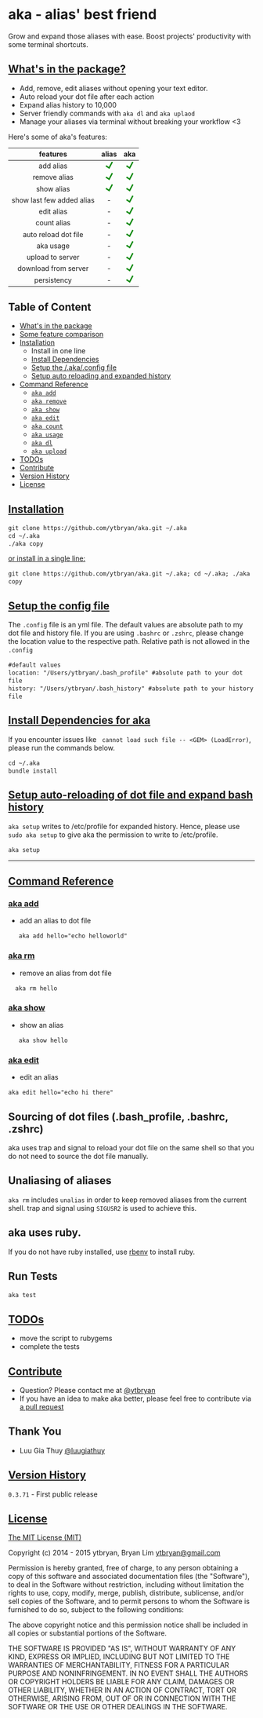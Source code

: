 # aka - alias' best friend
Grow and expand those aliases with ease. Boost projects' productivity with some terminal shortcuts.

## [What's in the package?](#what)
- Add, remove, edit aliases without opening your text editor.
- Auto reload your dot file after each action
- Expand alias history to 10,000
- Server friendly commands with `aka dl` and `aka uplaod`
- Manage your aliases via terminal without breaking your workflow <3

Here's some of aka's features:

| features                  | alias                        | aka |
| :-----------------------: |:----------------------------:| :-----:|
| add alias                 | ![Yes](demo/yes.png)         | ![Yes](demo/yes.png) |
| remove alias              | ![Yes](demo/yes.png)         |   ![Yes](demo/yes.png) |
| show alias                |  ![Yes](demo/yes.png)        |    ![Yes](demo/yes.png) |
| show last few added alias |  -                           |    ![Yes](demo/yes.png) |
| edit alias                |  -                           |    ![Yes](demo/yes.png) |
| count alias               |  -                           |    ![Yes](demo/yes.png)|
| auto reload dot file      |  -                           |    ![Yes](demo/yes.png)|
| aka usage                 |  -                           |    ![Yes](demo/yes.png)|
| upload to server          |  -                           |    ![Yes](demo/yes.png)|
| download from server      |  -                           |    ![Yes](demo/yes.png)|
| persistency               |  -                           |    ![Yes](demo/yes.png)|

## Table of Content
* [What's in the package](#what)
* [Some feature comparison](#overview)
* [Installation](#installation)
  * Install in one line
  * [Install Dependencies](#dependency)
  * [Setup the /.aka/.config file](#config)
  * [Setup auto reloading and expanded history](#setup)
* [Command Reference](#command-reference)
  * [`aka add`](#aka-add)
  * [`aka remove`](#aka-remove)
  * [`aka show`](#aka-show)
  * [`aka edit`](#aka-edit)
  * [`aka count`](#aka-count)
  * [`aka usage`](#aka-usage)
  * [`aka dl`](#aka-download)
  * [`aka upload`](#aka-upload)
* [TODOs](#todos)
* [Contribute](#contribute)
* [Version History](#version-history)
* [License](#license)

## [Installation](#installation)
```
git clone https://github.com/ytbryan/aka.git ~/.aka
cd ~/.aka
./aka copy
```

[or install in a single line:](#single-line)
```
git clone https://github.com/ytbryan/aka.git ~/.aka; cd ~/.aka; ./aka copy
```

## [Setup the config file](#config)

The `.config` file is an yml file. The default values are absolute path to my dot file and history file. If you are using `.bashrc` or `.zshrc`, please change the location value to the respective path. Relative path is not allowed in the `.config`
```
#default values
location: "/Users/ytbryan/.bash_profile" #absolute path to your dot file
history: "/Users/ytbryan/.bash_history" #absolute path to your history file
```

## [Install Dependencies for aka](#dependency)

If you encounter issues like ` cannot load such file -- <GEM> (LoadError)`, please run the commands below.

```
cd ~/.aka
bundle install
```

## [Setup auto-reloading of dot file and expand bash history](#setup)

`aka setup` writes to /etc/profile for expanded history. Hence, please use `sudo aka setup` to give aka the permission to write to /etc/profile.

```
aka setup
```

---

## [Command Reference](#command-reference)

### [aka add](#aka-add)
- add an alias to dot file

```
   aka add hello="echo helloworld"
```

### [aka rm](#aka-remove)
- remove an alias from dot file

```
  aka rm hello
```

### [aka show](#aka-show)
- show an alias

```
   aka show hello
```

### [aka edit](#aka-edit)
- edit an alias

```
aka edit hello="echo hi there"

```


## Sourcing of dot files (.bash_profile, .bashrc, .zshrc)
aka uses trap and signal to reload your dot file on the same shell so that you do not need to source the dot file manually.

## Unaliasing of aliases
`aka rm` includes `unalias` in order to keep removed aliases from the current shell. trap and signal using `SIGUSR2` is used to achieve this.

## aka uses ruby.
If you do not have ruby installed, use [rbenv](https://github.com/sstephenson/rbenv) to install ruby.

## Run Tests

```
aka test
```

## [TODOs](#todos)
- move the script to rubygems
- complete the tests

## [Contribute](#contribute)
- Question? Please contact me at [@ytbryan](http://twitter.com/ytbryan)
- If you have an idea to make aka better, please feel free to contribute via [a pull request](https://github.com/ytbryan/aka/compare)

## Thank You
- Luu Gia Thuy [@luugiathuy](http://www.github.com/luugiathuy)

## [Version History](#version-history)



`0.3.71` - First public release


## [License](#license)
[The MIT License (MIT)](http://www.opensource.org/licenses/MIT)

Copyright (c) 2014 - 2015 ytbryan, Bryan Lim <ytbryan@gmail.com>

Permission is hereby granted, free of charge, to any person obtaining a copy
of this software and associated documentation files (the "Software"), to deal
in the Software without restriction, including without limitation the rights
to use, copy, modify, merge, publish, distribute, sublicense, and/or sell
copies of the Software, and to permit persons to whom the Software is
furnished to do so, subject to the following conditions:

The above copyright notice and this permission notice shall be included in all
copies or substantial portions of the Software.

THE SOFTWARE IS PROVIDED "AS IS", WITHOUT WARRANTY OF ANY KIND, EXPRESS OR
IMPLIED, INCLUDING BUT NOT LIMITED TO THE WARRANTIES OF MERCHANTABILITY,
FITNESS FOR A PARTICULAR PURPOSE AND NONINFRINGEMENT. IN NO EVENT SHALL THE
AUTHORS OR COPYRIGHT HOLDERS BE LIABLE FOR ANY CLAIM, DAMAGES OR OTHER
LIABILITY, WHETHER IN AN ACTION OF CONTRACT, TORT OR OTHERWISE, ARISING FROM,
OUT OF OR IN CONNECTION WITH THE SOFTWARE OR THE USE OR OTHER DEALINGS IN THE
SOFTWARE.

